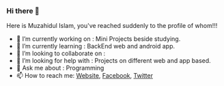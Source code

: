 ### Hi there 👋
Here is Muzahidul Islam, you've reached suddenly to the profile of whom!!!

- 🔭 I’m currently working on : Mini Projects beside studying.
- 🌱 I’m currently learning : BackEnd web and android app.
- 👯 I’m looking to collaborate on : 
- 🤔 I’m looking for help with : Projects on different web and app based.
- 💬 Ask me about : Programming
- 📫 How to reach me: [Website](https://muzahidul190.com), [Facebook](https://facebook.com/Muzahidul190), [Twitter](https://twitter.com/muzahidul190)
